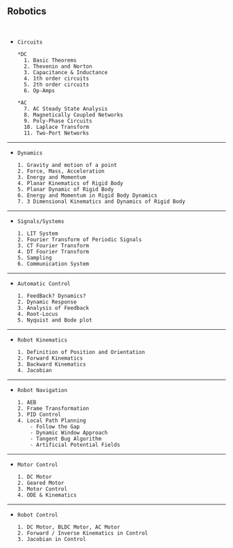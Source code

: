 ## Robotics

<br>

- `Circuits`
      
      *DC
        1. Basic Theorems
        2. Thevenin and Norton
        3. Capacitance & Inductance
        4. 1th order circuits
        5. 2th order circuits      
        6. Op-Amps
       
      *AC 
        7. AC Steady State Analysis
        8. Magnetically Coupled Networks
        9. Poly-Phase Circuits
        10. Laplace Transform 
        11. Two-Port Networks
--- 

- `Dynamics`

      1. Gravity and motion of a point 
      2. Force, Mass, Acceleration 
      3. Energy and Momentum 
      4. Planar Kinematics of Rigid Body 
      5. Planar Dynamic of Rigid Body 
      6. Energy and Momentum in Rigid Body Dynamics 
      7. 3 Dimensional Kinematics and Dynamics of Rigid Body 

---

- `Signals/Systems`

      1. LIT System
      2. Fourier Transform of Periodic Signals
      3. CT Fourier Transform 
      4. DT Fourier Transform 
      5. Sampling
      6. Communication System 

---

- `Automatic Control`

      1. FeedBack? Dynamics?
      2. Dynamic Response
      3. Analysis of Feedback
      4. Root-Locus
      5. Nyquist and Bode plot

---

- `Robot Kinematics`

      1. Definition of Position and Orientation 
      2. Forward Kinematics
      3. Backward Kinematics
      4. Jacobian

---

- `Robot Navigation`

      1. AEB
      2. Frame Transformation
      3. PID Control
      4. Local Path Planning
          - Follow the Gap
          - Dynamic Window Approach
          - Tangent Bug Algorithm
          - Artificial Potential Fields
---

- `Motor Control`

      1. DC Motor
      2. Geared Motor
      3. Motor Control
      4. ODE & Kinematics

---

- `Robot Control`
  
      1. DC Motor, BLDC Motor, AC Motor 
      2. Forward / Inverse Kinematics in Control
      3. Jacobian in Control

      
